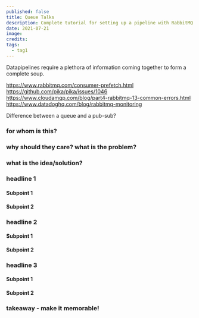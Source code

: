 ```yaml
---
published: false
title: Queue Talks
description: Complete tutorial for setting up a pipeline with RabbitMQ
date: 2021-07-21
image:
credits:
tags:
  - tag1
---
```


Datapipelines require a plethora of information coming together to form a complete soup.

https://www.rabbitmq.com/consumer-prefetch.html
https://github.com/pika/pika/issues/1046
https://www.cloudamqp.com/blog/part4-rabbitmq-13-common-errors.html
https://www.datadoghq.com/blog/rabbitmq-monitoring

Difference between a queue and a pub-sub?

### for whom is this?

### why should they care? what is the problem?

### what is the idea/solution?

### headline 1

#### Subpoint 1

#### Subpoint 2

### headline 2

#### Subpoint 1

#### Subpoint 2

### headline 3

#### Subpoint 1

#### Subpoint 2

### takeaway - make it memorable!
